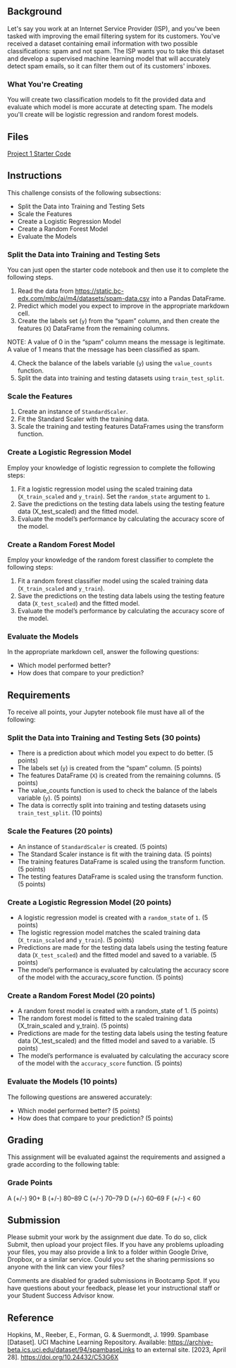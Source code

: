 ## Background
Let's say you work at an Internet Service Provider (ISP), and you've been tasked with improving the email filtering system for its customers. You've received a dataset containing email information with two possible classifications: spam and not spam. The ISP wants you to take this dataset and develop a supervised machine learning model that will accurately detect spam emails, so it can filter them out of its customers' inboxes.

### What You're Creating
You will create two classification models to fit the provided data and evaluate which model is more accurate at detecting spam. The models you'll create will be logistic regression and random forest models.

## Files
[Project 1 Starter Code](project1_starter_code/spam_detector.ipynb)

## Instructions
This challenge consists of the following subsections:

- Split the Data into Training and Testing Sets  
- Scale the Features  
- Create a Logistic Regression Model
- Create a Random Forest Model
- Evaluate the Models

### Split the Data into Training and Testing Sets
You can just open the starter code notebook and then use it to complete the following steps.  
1. Read the data from https://static.bc-edx.com/mbc/ai/m4/datasets/spam-data.csv into a Pandas DataFrame.
2. Predict which model you expect to improve in the appropriate markdown cell.
3. Create the labels set (`y`) from the “spam” column, and then create the features (`X`) DataFrame from the remaining columns.

NOTE: A value of 0 in the “spam” column means the message is legitimate. A value of 1 means that the message has been classified as spam.

4. Check the balance of the labels variable (`y`) using the `value_counts` function.
5. Split the data into training and testing datasets using `train_test_split`.

### Scale the Features
1. Create an instance of `StandardScaler`.
2. Fit the Standard Scaler with the training data.
3. Scale the training and testing features DataFrames using the transform function.

### Create a Logistic Regression Model
Employ your knowledge of logistic regression to complete the following steps:  

1. Fit a logistic regression model using the scaled training data (`X_train_scaled` and `y_train`). Set the `random_state` argument to `1`.
2. Save the predictions on the testing data labels using the testing feature data (X_test_scaled) and the fitted model.
3. Evaluate the model’s performance by calculating the accuracy score of the model.

### Create a Random Forest Model
Employ your knowledge of the random forest classifier to complete the following steps:  
1. Fit a random forest classifier model using the scaled training data (`X_train_scaled` and `y_train`).
2. Save the predictions on the testing data labels using the testing feature data (`X_test_scaled`) and the fitted model.
3. Evaluate the model’s performance by calculating the accuracy score of the model.

### Evaluate the Models
In the appropriate markdown cell, answer the following questions:  

- Which model performed better?
- How does that compare to your prediction?

## Requirements
To receive all points, your Jupyter notebook file must have all of the following:

### Split the Data into Training and Testing Sets (30 points)
- There is a prediction about which model you expect to do better. (5 points)  
- The labels set (`y`) is created from the “spam” column. (5 points)
- The features DataFrame (`X`) is created from the remaining columns. (5 points)
- The value_counts function is used to check the balance of the labels variable (`y`). (5 points)
- The data is correctly split into training and testing datasets using `train_test_split`. (10 points)

### Scale the Features (20 points)
- An instance of `StandardScaler` is created. (5 points)
- The Standard Scaler instance is fit with the training data. (5 points)
- The training features DataFrame is scaled using the transform function. (5 points)  
- The testing features DataFrame is scaled using the transform function. (5 points)  

### Create a Logistic Regression Model (20 points)
- A logistic regression model is created with a `random_state` of `1`. (5 points)
- The logistic regression model matches the scaled training data (`X_train_scaled` and `y_train`). (5 points)
- Predictions are made for the testing data labels using the testing feature data (`X_test_scaled`) and the fitted model and saved to a variable. (5 points)
- The model’s performance is evaluated by calculating the accuracy score of the model with the accuracy_score function. (5 points)

### Create a Random Forest Model (20 points)
- A random forest model is created with a random_state of 1. (5 points)
- The random forest model is fitted to the scaled training data (X_train_scaled and y_train). (5 points)
- Predictions are made for the testing data labels using the testing feature data (X_test_scaled) and the fitted model and saved to a variable. (5 points)
- The model’s performance is evaluated by calculating the accuracy score of the model with the `accuracy_score` function. (5 points)

### Evaluate the Models (10 points)
The following questions are answered accurately:

- Which model performed better? (5 points)
- How does that compare to your prediction? (5 points)

## Grading
This assignment will be evaluated against the requirements and assigned a grade according to the following table:

### Grade	Points
A (+/-)	90+
B (+/-)	80–89
C (+/-)	70–79
D (+/-)	60–69
F (+/-)	< 60

## Submission
Please submit your work by the assignment due date. To do so, click Submit, then upload your project files. If you have any problems uploading your files, you may also provide a link to a folder within Google Drive, Dropbox, or a similar service. Could you set the sharing permissions so anyone with the link can view your files?

Comments are disabled for graded submissions in Bootcamp Spot. If you have questions about your feedback, please let your instructional staff or your Student Success Advisor know.

## Reference
Hopkins, M., Reeber, E., Forman, G. & Suermondt, J. 1999. Spambase [Dataset]. UCI Machine Learning Repository. Available: https://archive-beta.ics.uci.edu/dataset/94/spambaseLinks to an external site. [2023, April 28]. https://doi.org/10.24432/C53G6X
